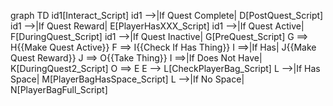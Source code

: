graph TD
id1[Interact_Script]
id1 -->|If Quest Complete| D[PostQuest_Script]
id1 -->|If Quest Reward| E[PlayerHasXXX_Script]
id1 -->|If Quest Active| F[DuringQuest_Script]
id1 -->|If Quest Inactive| G[PreQuest_Script]
G ==> H{{Make Quest Active}}
F ==> I{{Check If Has Thing}}
I ==>|If Has| J{{Make Quest Reward}}
J ==> O{{Take Thing}}
I ==>|If Does Not Have| K[DuringQuest2_Script]
O ==> E
E --> L[CheckPlayerBag_Script]
L -->|If Has Space| M[PlayerBagHasSpace_Script]
L -->|If No Space| N[PlayerBagFull_Script]
